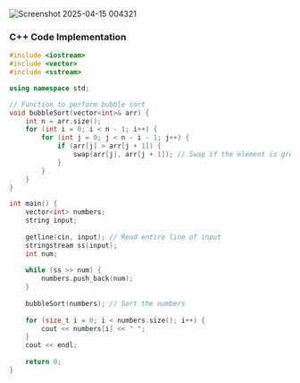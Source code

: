 
![Screenshot 2025-04-15 004321](https://github.com/user-attachments/assets/6dba1381-2d3a-49e0-8131-8ed4f02d8582)

### C++ Code Implementation

```cpp
#include <iostream>
#include <vector>
#include <sstream>

using namespace std;

// Function to perform bubble sort
void bubbleSort(vector<int>& arr) {
    int n = arr.size();
    for (int i = 0; i < n - 1; i++) {
        for (int j = 0; j < n - i - 1; j++) {
            if (arr[j] > arr[j + 1]) {
                swap(arr[j], arr[j + 1]); // Swap if the element is greater than the next one
            }
        }
    }
}

int main() {
    vector<int> numbers;
    string input;
    
    getline(cin, input); // Read entire line of input
    stringstream ss(input);
    int num;
    
    while (ss >> num) {
        numbers.push_back(num);
    }
    
    bubbleSort(numbers); // Sort the numbers
    
    for (size_t i = 0; i < numbers.size(); i++) {
        cout << numbers[i] << " ";
    }
    cout << endl;
    
    return 0;
}
